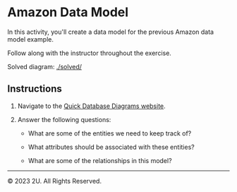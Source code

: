 # Amazon Data Model

In this activity, you'll create a data model for the previous Amazon data model example.

Follow along with the instructor throughout the exercise.

Solved diagram: [./solved/](./solved/)

## Instructions

1. Navigate to the [Quick Database Diagrams website](https://www.quickdatabasediagrams.com/).

2. Answer the following questions:

    - What are some of the entities we need to keep track of?

    - What attributes should be associated with these entities?

    - What are some of the relationships in this model?

---

© 2023 2U. All Rights Reserved.
